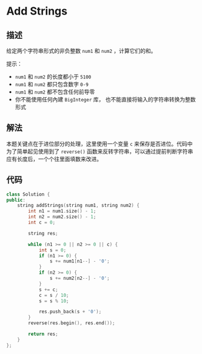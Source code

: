 # Add Strings

## 描述

给定两个字符串形式的非负整数 `num1` 和 `num2` ，计算它们的和。

提示：

- `num1` 和 `num2` 的长度都小于 `5100`
- `num1` 和 `num2` 都只包含数字 `0-9`
- `num1` 和 `num2` 都不包含任何前导零
- 你不能使用任何內建 `BigInteger` 库， 也不能直接将输入的字符串转换为整数形式

## 解法

本题关键点在于进位部分的处理，这里使用一个变量 `c` 来保存是否进位。代码中为了简单起见使用到了 `reverse()` 函数来反转字符串，可以通过提前判断字符串应有长度后，一个个往里面填数来改进。

## 代码

```cpp
class Solution {
public:
    string addStrings(string num1, string num2) {
        int n1 = num1.size() - 1;
        int n2 = num2.size() - 1;
        int c = 0;

        string res;

        while (n1 >= 0 || n2 >= 0 || c) {
            int s = 0;
            if (n1 >= 0) {
                s += num1[n1--] - '0';
            }
            if (n2 >= 0) {
                s += num2[n2--] - '0';
            }
            s += c;
            c = s / 10;
            s = s % 10;

            res.push_back(s + '0');
        }
        reverse(res.begin(), res.end());

        return res;
    }
};
```
